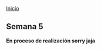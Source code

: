 <!-- No borrar o modificar -->

[Inicio](./index.md)

## Semana 5

**En proceso de realización sorry jaja**
